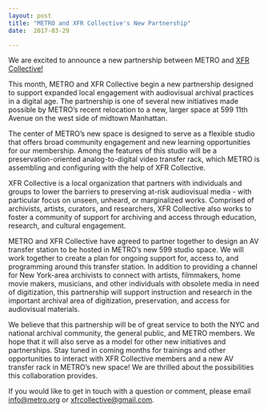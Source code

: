 ```yaml
---
layout: post
title: "METRO and XFR Collective's New Partnership"
date:  2017-03-29

---
```


We are excited to announce a new partnership between METRO and [XFR Collective!](https://archive.org/details/xfrcollective) 

This month, METRO and XFR Collective begin a new partnership designed to support expanded local engagement with audiovisual archival practices in a digital age. The partnership is one of several new initiatives made possible by METRO’s recent relocation to a new, larger space at 599 11th Avenue on the west side of midtown Manhattan. 

The center of METRO’s new space is designed to serve as a flexible studio that offers broad community engagement and new learning opportunities for our membership. Among the features of this studio will be a preservation-oriented analog-to-digital video transfer rack, which METRO is assembling and configuring with the help of XFR Collective. 

XFR Collective is a local organization that partners with individuals and groups to lower the barriers to preserving at-risk audiovisual media - with particular focus on unseen, unheard, or marginalized works. Comprised of archivists, artists, curators, and researchers, XFR Collective also works to foster a community of support for archiving and access through education, research, and cultural engagement.

METRO and XFR Collective have agreed to partner together to design an AV transfer station to be hosted in METRO’s new 599 studio space. We will work together  to create a plan for ongoing support for, access to, and programming around this transfer station. In addition to providing a channel for New York-area archivists to connect with artists, filmmakers, home movie makers, musicians, and other individuals with obsolete media in need of digitization, this partnership will support instruction and research in the important archival area of digitization, preservation, and access for audiovisual materials.

We believe that this partnership will be of great service to both the NYC and national archival community, the general public, and METRO members. We hope that it will also serve as a model for other new initiatives and partnerships. Stay tuned in coming months for trainings and other opportunities to interact with XFR Collective members and a new AV transfer rack in METRO’s new space! We are thrilled about the possibilities this collaboration provides.

If you would like to get in touch with a question or comment, please email [info@metro.org](mailto:info@metro.org) or [xfrcollective@gmail.com](xfrcollective@gmail.com).


